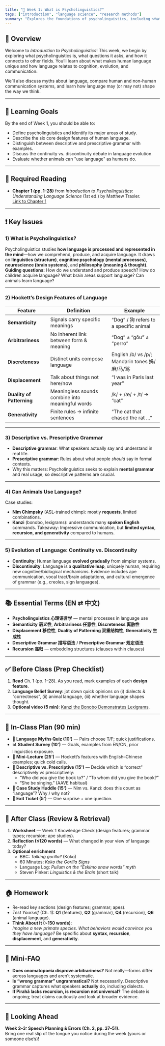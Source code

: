 ```yaml
---
title: "🧠 Week 1: What is Psycholinguistics?"
tags: ["introduction", "language science", "research methods"]
summary: "Explores the foundations of psycholinguistics, including what it studies, how it’s scientific, and why it’s interdisciplinary."
---
```



## 📘 Overview
Welcome to *Introduction to Psycholinguistics*! This week, we begin by exploring what psycholinguistics is, what questions it asks, and how it connects to other fields. You’ll learn about what makes human language unique and how language relates to cognition, evolution, and communication.

We’ll also discuss myths about language, compare human and non-human communication systems, and learn how language may (or may not) shape the way we think.

---

## 🎯 Learning Goals
By the end of Week 1, you should be able to:
- Define psycholinguistics and identify its major areas of study.
- Describe the six core design features of human language.
- Distinguish between descriptive and prescriptive grammar with examples.
- Discuss the continuity vs. discontinuity debate in language evolution.
- Evaluate whether animals can "use language" as humans do.

---

## 📖 Required Reading
- **Chapter 1 (pp. 1–28)** from *Introduction to Psycholinguistics: Understanding Language Science* (1st ed.) by Matthew Traxler.    
[Link to Chapter 1](/psycholin/pdfs/Chapter1_compressed.pdf)

---

## ❗ Key Issues

### 1) What is Psycholinguistics?
Psycholinguistics studies **how language is processed and represented in the mind**—how we comprehend, produce, and acquire language. It draws on **linguistics (structure)**, **cognitive psychology (mental processes)**, **neuroscience (brain systems)**, and **philosophy (meaning & thought)**.  
**Guiding questions:** How do we understand and produce speech? How do children acquire language? What brain areas support language? Can animals learn language?

---

### 2) Hockett’s Design Features of Language
| Feature | Definition | Example |
|---|---|---|
| **Semanticity** | Signals carry specific meanings | “Dog” / 狗 refers to a specific animal |
| **Arbitrariness** | No inherent link between form & meaning | “Dog” ≠ “gǒu” ≠ “perro” |
| **Discreteness** | Distinct units compose language | English /b/ vs /p/; Mandarin tones 妈/麻/马/骂 |
| **Displacement** | Talk about things not here/now | “I was in Paris last year” |
| **Duality of Patterning** | Meaningless sounds combine into meaningful words | /k/ + /æ/ + /t/ → “cat” |
| **Generativity** | Finite rules → infinite sentences | “The cat that chased the rat …” |

---

### 3) Descriptive vs. Prescriptive Grammar
- **Descriptive grammar**: What speakers actually say and understand in real life.
- **Prescriptive grammar**: Rules about what people *should* say in formal contexts.
- Why this matters: Psycholinguistics seeks to explain **mental grammar** and real usage, so descriptive patterns are crucial.

---

### 4) Can Animals Use Language?
Case studies:
- **Nim Chimpsky** (ASL-trained chimp): mostly **requests**, limited combinations.
- **Kanzi** (bonobo, lexigrams): understands many **spoken English** commands.
Takeaway: Impressive communication, but **limited syntax, recursion, and generativity** compared to humans.

---

### 5) Evolution of Language: Continuity vs. Discontinuity
- **Continuity**: Human language **evolved gradually** from simpler systems.
- **Discontinuity**: Language is a **qualitative leap**, uniquely human, requiring new cognitive/biological mechanisms.
Evidence includes ape communication, vocal tract/brain adaptations, and cultural emergence of grammar (e.g., creoles, sign languages).

---

## 📚 Essential Terms (EN ⇄ 中文)
- **Psycholinguistics 心理语言学** — mental processes in language use  
- **Semanticity 语义性**, **Arbitrariness 任意性**, **Discreteness 离散性**  
- **Displacement 移位性**, **Duality of Patterning 双重结构性**, **Generativity 生成性**  
- **Descriptive Grammar 描写语法** / **Prescriptive Grammar 规定语法**  
- **Recursion 递归** — embedding structures (clauses within clauses)

---

## ✅ Before Class (Prep Checklist)
1. **Read** Ch. 1 (pp. 1–28). As you read, mark examples of each **design feature**.
2. **Language Belief Survey**: jot down quick opinions on (i) dialects & “correctness”, (ii) animal language, (iii) whether language shapes thought.
3. **Optional video (5 min)**: [Kanzi the Bonobo Demonstrates Lexigrams](https://www.youtube.com/watch?v=HJZ9DgRGF9U).

---

## 🏫 In-Class Plan (90 min)
- **📝 Language Myths Quiz (10')** — Pairs choose T/F; quick justifications.
- **📊 Student Survey (10')** — Goals, examples from EN/CN, prior linguistics exposure.
- **💬 Mini-Lecture (25')** — Hockett’s features with English–Chinese examples; quick cold calls.
- **🧩 Descriptive vs. Prescriptive (15')** — Decide which is “correct” descriptively vs prescriptively:
  - “Who did you give the book to?” / “To whom did you give the book?”
  - “She be singing.” (AAVE habitual)
- **🐒 Case Study Huddle (15')** — Nim vs. Kanzi: does this count as “language”? Why / why not?
- **🧠 Exit Ticket (5')** — One surprise + one question.

---

## 🔁 After Class (Review & Retrieval)
1. **Worksheet** — Week 1 Knowledge Check (design features; grammar types; recursion; ape studies).
2. **Reflection (≤120 words)** — What changed in your view of language today?
3. **Optional enrichment**  
   - BBC: *Talking gorilla?* (Koko)  
   - 60 Minutes: *Koko the Gorilla Signs*  
   - Language Log: *Pullum on the “Eskimo snow words” myth*  
   - Steven Pinker: *Linguistics & the Brain* (short talk)

---

## 🏠 Homework
- Re-read key sections (design features; grammar; apes).
- *Test Yourself* (Ch. 1): **Q1** (features), **Q2** (grammar), **Q4** (recursion), **Q6** (animal language).
- **Think About It (~150 words)**:  
  *Imagine a new primate species. What behaviors would convince you they have language?* Be specific about **syntax**, **recursion**, **displacement**, and **generativity**.

---

## 🧩 Mini-FAQ
- **Does onomatopoeia disprove arbitrariness?** Not really—forms differ across languages and aren’t systematic.
- **Is “wrong grammar” ungrammatical?** Not necessarily. Descriptive grammar captures what speakers **actually** do, including dialects.
- **If Pirahã lacks recursion, is recursion not universal?** The debate is ongoing; treat claims cautiously and look at broader evidence.

---

## 🧭 Looking Ahead
**Week 2–3: Speech Planning & Errors (Ch. 2, pp. 37–51).**  
Bring one real slip of the tongue you notice during the week (yours or someone else’s)!


<!--
## 📘 Overview

Welcome to *Introduction to Psycholinguistics*! This week, we begin by exploring what psycholinguistics is, what questions it asks, and how it connects to other fields. You’ll learn about what makes human language unique and how language relates to cognition, evolution, and communication.

We’ll also discuss myths about language, compare human and non-human communication systems, and learn how language may (or may not) shape the way we think.

---

## 🎯 Learning Goals

By the end of Week 1, you should be able to:

- Define psycholinguistics and identify its major areas of study.
- Describe the six core design features of human language.
- Distinguish between descriptive and prescriptive grammar with examples.
- Discuss the continuity vs. discontinuity debate in language evolution.
- Evaluate whether animals can "use language" as humans do.

---

## 📖 Required Reading

- **Chapter 1 (pp. 1–28)** from *Introduction to Psycholinguistics: Understanding Language Science* (1st ed.) by Matthew Traxler.

---

## 📌 Core Concepts

### 🧠 What is Psycholinguistics?
Psycholinguistics is the study of how language is processed and represented in the mind. It draws on **linguistics**, **cognitive psychology**, **neuroscience**, and **philosophy**. Key questions include:

- How do we understand and produce speech?
- How do children acquire language?
- What brain areas are responsible for language processing?
- Can animals learn language?

---

### 🔍 Hockett’s Design Features of Language
According to Charles Hockett, human language has **six key design features**:

| Feature               | Definition                                                   | Example                              |
|----------------------|--------------------------------------------------------------|--------------------------------------|
| **Semanticity**       | Words and signals carry specific meanings                    | "Dog" means a specific kind of animal |
| **Arbitrariness**     | No natural link between form and meaning                     | "Dog" ≠ "gǒu" ≠ "perro"              |
| **Discreteness**      | Language consists of distinct, separable units               | /b/ vs. /p/                           |
| **Displacement**      | Talk about things not present in time/place                  | "I was in Paris last year"           |
| **Duality of Patterning** | Small units (phonemes) combine into meaningful units (words) | /k/ + /æ/ + /t/ = "cat"              |
| **Generativity**      | Finite rules create infinite sentences                       | “The cat that chased the rat…”       |

---

### 📚 Descriptive vs. Prescriptive Grammar

- **Descriptive grammar**: How people *actually* use language in daily life.
- **Prescriptive grammar**: Rules about how people *should* speak or write.
- Linguists focus on **descriptive grammar** to understand language as it is used in real-world contexts.

---

### 🐒 Can Animals Use Language?

We’ll look at famous case studies like:

- **Nim Chimpsky** (ASL-trained chimpanzee): Used signs mostly for requests.
- **Kanzi** (bonobo using lexigrams): Understood many spoken English words.

Despite some impressive skills, apes lack **syntax**, **recursion**, and **generativity**—hallmarks of human language.

---

### 🌱 Evolution of Language: Continuity vs. Discontinuity

- **Continuity Hypothesis**: Language evolved gradually from primate communication.
- **Discontinuity Hypothesis**: Language is a qualitatively unique system that appeared suddenly.

These hypotheses are tested through studies in comparative cognition, ape communication, and evolutionary biology.

---

## 📝 Pre-Class Activities

Complete these **before class** to prepare for discussion:

1. ✅ **Read Chapter 1** (pp. 1–28).
2. ❓ **Language Belief Survey**: What do you believe about language learning, dialects, and animal language? Bring your answers to class for discussion.
3. 🎧 **Optional Video**: Watch this short intro to human language uniqueness:  
   [Kanzi the Bonobo Demonstrates Lexigrams (YouTube)](https://www.youtube.com/watch?v=HJZ9DgRGF9U)

---

## 💬 In-Class Activities

- 🧠 **Language Myths Quiz**: Busting common misconceptions about language.
- 📊 **Survey Discussion**: Comparing student beliefs to psycholinguistic findings.
- 🔍 **Design Feature Table**: Fill in examples of each design feature with your group.
- 🐒 **Case Study Analysis**: Nim vs. Kanzi – What counts as "real" language?
- 📈 **Continuity Debate**: Small group discussion on whether language evolved gradually or suddenly.

---

## 🔁 Post-Class Review

After class, reflect and reinforce your learning:

1. ✍️ **Worksheet**: Complete the Week 1 Knowledge Check (to be provided).
2. 🧠 **Reflection Prompt**:  
   > What did you learn today that changed how you think about language?

3. 📚 **Optional Enrichment**:
   - [Did you know there’s a talking gorilla? – BBC](https://www.youtube.com/watch?v=s1HcU7taTbo)
   - [Koko the Gorilla Signs – 60 Minutes](https://www.youtube.com/watch?v=1gfoBJnfK9c)
   - [Pullum’s Critique of the Eskimo Snow Myth (short reading)](https://languagelog.ldc.upenn.edu/nll/?p=219)
   - [Steven Pinker: Linguistics as a Window to Understanding the Brain](https://www.youtube.com/watch?v=Q-B_ONJIEcE)

---

## 🏠 Homework

- 📖 Re-read key parts of Chapter 1 (esp. design features & ape studies)
- 📝 Answer the following *Test Yourself* questions from the textbook:
   - Q1: Design features
   - Q2: Descriptive vs. prescriptive grammar
   - Q4: Recursion
   - Q6: Animal language

- ✍️ **Think About It** (Choose one; ~150 words):  
   > Imagine you're observing a new primate species. What behavior would convince you they have language?

-->






<!-- ZJ: previous version; chapter 1
## 🧠 Chapter 1 Lecture Notes: An Introduction to Language Science

Welcome to the first chapter of *Introduction to Psycholinguistics*! This chapter lays the foundation for how we understand language as a mental and cognitive system.

---

## 📘 Core Topics & Concepts

### 1. What Is Psycholinguistics?

Psycholinguistics studies how language is **produced**, **comprehended**, **acquired**, and **represented** in the mind. It draws on fields like psychology, linguistics, neuroscience, and cognitive science.

> **Example**: When you hear the sentence “The cat sat on the mat,” your brain rapidly decodes sound, retrieves word meanings, and interprets sentence structure — all within seconds.

---

### 2. Hockett’s Design Features of Human Language

Charles Hockett (1960) proposed a set of features that define **human** language and distinguish it from animal communication:

* **Semanticity**: Signals convey meaning (e.g., “help” means someone needs assistance).
* **Arbitrariness**: No inherent link between signal and meaning (e.g., nothing about the word "dog" looks or sounds like an actual dog).
* **Discreteness**: Language is built from distinct units (e.g., phonemes).
* **Displacement**: Ability to talk about things not present (past, future, imaginary).
* **Duality of Patterning**: Sounds combine to form words, words combine into sentences.
* **Generativity**: Infinite sentences from finite rules and vocabulary.

> 🗂️ **Cross-linguistic Note**: All known human languages, including signed languages, share these design features.

> 🧪 **In class**: We’ll match these features to real examples from English and other languages you speak.

---

### 3. Grammar and the Mental Lexicon

* **Grammar**: The mental system of rules that governs how words combine into sentences.
* **Lexicon**: The mental store of words and their associated meanings, forms, and syntactic properties.

> **Example**: In English, “cat” is a noun, singular, and countable. This information is stored in your mental lexicon.

* **Descriptive Grammar**: Rules based on how language is actually used.
* **Prescriptive Grammar**: Rules taught as “proper usage” (e.g., never end a sentence with a preposition).

> 🔍 **Research Spotlight**: Descriptive linguistics shows that native speakers often break prescriptive rules while still communicating effectively.

> 🧪 **In class**: We’ll examine “grammar rules” you’ve learned and test whether native speakers actually follow them.

---

### 4. Animal Communication vs. Human Language

* Apes like **Washoe**, **Kanzi**, and **Nim Chimpsky** have been taught sign or symbol systems.
* These systems can demonstrate **symbolic use**, but lack **recursion**, **generativity**, and consistent **displacement**.

> **Example**: Kanzi could use symbols to request objects, but did not form novel multi-clause utterances.

> 🔁 **Key Debate**: Is recursion (the ability to embed structures within structures) unique to humans? Some argue the **Pirahã language** lacks recursion, challenging claims of universality.

> 🎬 **In class**: We’ll watch a video of Kanzi using lexigrams and complete a comparison table of human vs. non-human communication.

---

### 5. Language and Thought

* **Linguistic Determinism**: Language determines thought. (Strong Whorfian view)
* **Linguistic Relativity**: Language influences perception and memory. (Weak Whorfian view)

> 🧪 **Empirical Evidence**:
>
> * **Color Perception**: Russian speakers distinguish light/dark blues faster than English speakers.
> * **Number Concepts**: Pirahã speakers struggle with quantities beyond 2–3 due to lack of number words.
> * **Counterfactual Reasoning**: Mandarin speakers may interpret counterfactuals differently than English speakers due to language structure.

> 🎨 **In class**: You’ll participate in a short version of the “Russian blues” task and reflect on your own language experience.

---

### 6. The Language Processing System (Preview)

* **Comprehension**: Mapping sounds to meaning — involves speech perception, lexical access, syntactic parsing.
* **Production**: Mapping meaning to speech — involves conceptual preparation, word retrieval, syntactic planning, articulation.
* **Modularity Debate**: Are these components independent modules, or do they interact dynamically?

> 🧩 **In class**: We’ll build a simple diagram of comprehension and production components as a preview of future chapters.

---

## 🔁 Summary Table

| Concept               | Key Idea                                 | Example                                            |
| --------------------- | ---------------------------------------- | -------------------------------------------------- |
| Design Features       | Distinctive properties of human language | Displacement: talking about yesterday’s events     |
| Lexicon               | Mental dictionary of words               | "Run" → verb, past tense = "ran"                   |
| Grammar               | Mental rules for combining words         | Subject-verb agreement: "She runs"                 |
| Animal Communication  | Limited compared to human language       | Vervet monkey alarm calls                          |
| Linguistic Relativity | Language influences thought              | Russian speakers distinguish shades of blue faster |
| Language Processing   | Cognitive systems for language           | Comprehension and production pathways              |

---

## 📝 Self-Review Questions

1. What are the six design features of human language according to Hockett?
2. How does descriptive grammar differ from prescriptive grammar?
3. What distinguishes animal communication from human language?
4. What is recursion and why is it debated in relation to the Pirahã language?
5. Summarize one piece of empirical evidence supporting linguistic relativity.
6. What are the basic components of language comprehension and production?

---

## 📂 In-Class Resources and References

* 🎬 *Kanzi using lexigrams* – video shown in Session 2
* 📄 *Comparison Table*: Human vs. Animal Communication — distributed in class
* 🎨 *Color Discrimination*: Russian blues experiment (Session 3)
* 🧩 *Diagram handout*: Language comprehension and production — introduced in Session 3
* 📚 *Optional Reading*: Everett (2005), “Cultural Constraints on Grammar and Cognition in Pirahã” (*Current Anthropology*)

---

> 📖 Reading: Chapter 1, pp. 1–21 from *Introduction to Psycholinguistics* by Traxler
>
> -->
>
> 
> 
